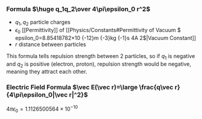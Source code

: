 ### Formula $\huge q_1q_2\over 4\pi\epsilon_0 r^2$
- $q_1,q_2$ particle charges
- $\epsilon_0$ [[Permittivity]] of [[Physics/Constants#Permittivity of Vacuum $ epsilon_0=8.85418782×10 {-12}m {-3}kg {-1}s 4A 2$|Vacuum Constant]]
- $r$ distance between particles

This formula tells repulsion strength between 2 particles,
so if $q_1$ is negative and $q_2$ is positive (electron, proton), repulsion strength would be negative, meaning they attract each other.
### Electric Field Formula $\vec E(\vec r)=\large \frac{q\vec r}{4\pi\epsilon_0|\vec r|^2}$
$4\pi\epsilon_0=1.1126500564\times10^{−10}$
